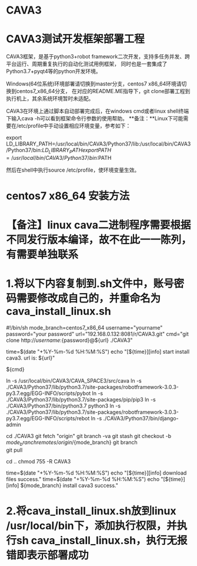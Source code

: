 # CAVA3
# CAVA3测试开发框架部署工程

CAVA3框架，是基于python3+robot framework二次开发，支持多任务并发、跨平台运行、周期重复执行的自动化测试用例框架，
同时也是一套集成了Python3.7+pyqt4等的python开发环境。

Windows(64位系统)环境部署请切换到master分支，centos7 x86_64环境请切换到centos7_x86_64分支，
在对应的README.ME指导下，git clone部署工程到执行机上，其余系统环境暂时未适配。

CAVA3在环境上通过脚本自动部署完成后，在windows cmd或者linux shell终端下输入cava -h可以看到框架命令行参数的使用帮助。
**备注：**Linux下可能需要在/etc/profile中手动设置相应环境变量，参考如下：

export LD_LIBRARY_PATH=/usr/local/bin/CAVA3/Python37/lib:/usr/local/bin/CAVA3/Python37/bin:$LD_LIBRARY_PATH
export PATH=/usr/local/bin/CAVA3/Python37/bin:$PATH

然后在shell中执行source /etc/profile，使环境变量生效。

# centos7 x86_64 安装方法
# 【备注】linux cava二进制程序需要根据不同发行版本编译，故不在此一一陈列，有需要单独联系

# 1.将以下内容复制到.sh文件中，账号密码需要修改成自己的，并重命名为cava_install_linux.sh
#!/bin/sh
mode_branch=centos7_x86_64
username="yourname"
password="your password"
url="192.168.0.132:8081/r/CAVA3.git"
cmd="git clone http://${username}:${password}@${url} ./CAVA3"

time=$(date "+%Y-%m-%d %H:%M:%S")
echo "[${time}][info] start install cava3. url is: ${url}"

${cmd}

ln -s /usr/local/bin/CAVA3/CAVA_SPACE3/src/cava
ln -s ./CAVA3/Python37/lib/python3.7/site-packages/robotframework-3.0.3-py3.7.egg/EGG-INFO/scripts/pybot
ln -s ./CAVA3/Python37/lib/python3.7/site-packages/pip/pip3
ln -s ./CAVA3/Python37/bin/python3.7 python3
ln -s ./CAVA3/Python37/lib/python3.7/site-packages/robotframework-3.0.3-py3.7.egg/EGG-INFO/scripts/rebot
ln -s ./CAVA3/Python37/bin/django-admin

cd ./CAVA3
git fetch "origin"
git branch -va
git stash
git checkout -b ${mode_branch} remotes/origin/${mode_branch}
git branch   
git pull

cd ..
chmod 755 -R CAVA3

time=$(date "+%Y-%m-%d %H:%M:%S")
echo "[${time}][info] download files success."
time=$(date "+%Y-%m-%d %H:%M:%S")
echo "[${time}][info] ${mode_branch} install cava3 success."


# 2.将cava_install_linux.sh放到linux /usr/local/bin下，添加执行权限，并执行sh cava_install_linux.sh，执行无报错即表示部署成功
